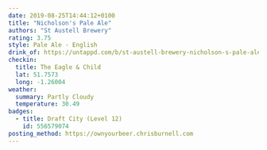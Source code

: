 ```yaml
---
date: 2019-08-25T14:44:12+0100
title: "Nicholson's Pale Ale"
authors: "St Austell Brewery"
rating: 3.75
style: Pale Ale - English
drink_of: https://untappd.com/b/st-austell-brewery-nicholson-s-pale-ale/170353
checkin:
  title: The Eagle & Child
  lat: 51.7573
  long: -1.26004
weather:
  summary: Partly Cloudy
  temperature: 30.49
badges:
  - title: Draft City (Level 12)
    id: 556579074
posting_method: https://ownyourbeer.chrisburnell.com
---
```


